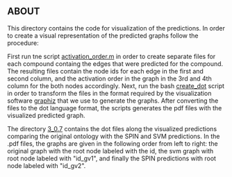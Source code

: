 **ABOUT**
-------------
This directory contains the code for visualization of the predictions. In order to create a visual representation of the predicted graphs follow the procedure:

First run tne script [activation_order.m](activation_order.m) in order to create separate files for each compound containg the edges that were predicted for the compound. The resulting files contain the node ids for each edge in the first and second column, and the activation order in the graph in the 3rd and 4th column for the both nodes accordingly.
Next, run the bash [create_dot](create_dot) script in order to transform the files in the format required by the visualization software [graphiz](http://www.graphviz.org/) that we use to generate the graphs. After converting the files to the dot language format, the scripts generates the pdf files with the visualized predicted graph. 

The directory [3_0.7](3_0.7) contains the dot files along the visualized predictions comparing the original ontology with the SPIN and SVM predictions. In the .pdf files, the graphs are given in the following order from left to right: the original graph with the root node labeled with the id, the svm graph with root node labeled with "id_gv1", and finally the SPIN predictions with root node labeled with "id_gv2".

 
